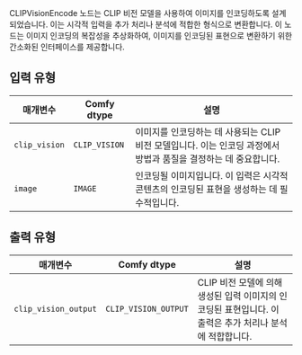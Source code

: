 CLIPVisionEncode 노드는 CLIP 비전 모델을 사용하여 이미지를 인코딩하도록 설계되었습니다. 이는 시각적 입력을 추가 처리나 분석에 적합한 형식으로 변환합니다. 이 노드는 이미지 인코딩의 복잡성을 추상화하여, 이미지를 인코딩된 표현으로 변환하기 위한 간소화된 인터페이스를 제공합니다.

## 입력 유형

| 매개변수            | Comfy dtype          | 설명 |
|----------------------|-----------------------|-------------|
| `clip_vision`        | `CLIP_VISION`        | 이미지를 인코딩하는 데 사용되는 CLIP 비전 모델입니다. 이는 인코딩 과정에서 방법과 품질을 결정하는 데 중요합니다. |
| `image`              | `IMAGE`              | 인코딩될 이미지입니다. 이 입력은 시각적 콘텐츠의 인코딩된 표현을 생성하는 데 필수적입니다. |

## 출력 유형

| 매개변수             | Comfy dtype            | 설명 |
|-----------------------|------------------------|-------------|
| `clip_vision_output`  | `CLIP_VISION_OUTPUT`  | CLIP 비전 모델에 의해 생성된 입력 이미지의 인코딩된 표현입니다. 이 출력은 추가 처리나 분석에 적합합니다. |
